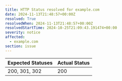 ```yaml
---
title: HTTP Status resolved for example.com
date: 2024-11-13T21:48:57+00:00Z
resolved: True
resolvedWhen: 2024-11-13T21:48:57+00:00Z
resolvedStartTime: 2024-10-25T21:09:43.191474+00:00
severity: notice
affected:
  - example.com
section: issue
---
```


| Expected Statuses | Actual Status  |
|-------------------|----------------|
| 200, 301, 302 | 200 |
